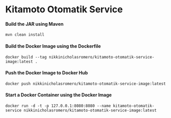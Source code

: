 # Kitamoto Otomatik Service

#### Build the JAR using Maven
``
mvn clean install
``

#### Build the Docker Image using the Dockerfile
``
docker build --tag nikkinicholasromero/kitamoto-otomatik-service-image:latest .
``

#### Push the Docker Image to Docker Hub
``
docker push nikkinicholasromero/kitamoto-otomatik-service-image:latest
``

#### Start a Docker Container using the Docker Image
``
docker run -d -t -p 127.0.0.1:8080:8080 --name kitamoto-otomatik-service nikkinicholasromero/kitamoto-otomatik-service-image:latest
``
